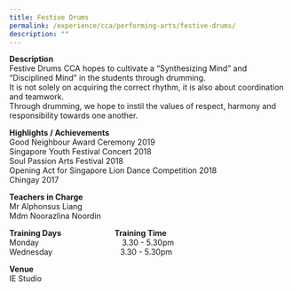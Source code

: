 ```yaml
---
title: Festive Drums
permalink: /experience/cca/performing-arts/festive-drums/
description: ""
---
```

**Description** <br>
Festive Drums CCA hopes to cultivate a “Synthesizing Mind” and “Disciplined Mind” in the students through drumming.  
It is not solely on acquiring the correct rhythm, it is also about coordination and teamwork.  
Through drumming, we hope to instil the values of respect, harmony and responsibility towards one another.  

**Highlights / Achievements** <br>
Good Neighbour Award Ceremony 2019 <br>
Singapore Youth Festival Concert 2018 <br>
Soul Passion Arts Festival 2018 <br>
Opening Act for Singapore Lion Dance Competition 2018 <br>
Chingay 2017

**Teachers in Charge** <Br> 
Mr Alphonsus Liang <br>
Mdm Noorazlina Noordin

**Training Days                             Training Time** <br>
Monday                                      3.30 - 5.30pm <br> 
Wednesday                               3.30 - 5.30pm  
  
**Venue** <br> 
IE Studio